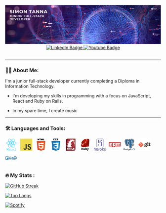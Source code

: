 <div id="header" align="center">
  <img src="./src/images/simon-banner.png"/>
  <div id="badges">
    <a href="http://https://www.linkedin.com/in/simon-tanna-117b75224/">
        <img src="https://img.shields.io/badge/LinkedIn-blue?style=for-the-badge&logo=linkedin&logoColor=white" alt="LinkedIn Badge"/>
    </a>
    <a href="https://www.instagram.com/simonptan/">
        <img src="https://img.shields.io/badge/Instagram-red?style=for-the-badge&logo=instagram&logoColor=white" alt="Youtube Badge"/>
    </a>
    </div>
    <img src="https://komarev.com/ghpvc/?username=simon-tanna&style=flat-square&color=blueviolet" alt=""/>
</div>

</div>

---

### :man_technologist: About Me:

I'm a junior full-stack developer currently completing a Diploma in Information Technology.

- I'm developing my skills in programming with a focus on JavaScript, React and Ruby on Rails.

- In my spare time, I create music

---

### :hammer_and_wrench: Languages and Tools:

<div>
  <img src="./src/images/react-original-wordmark.svg" title="React" alt="React" width="40" height="40"/>&nbsp;
  <img src="./src/images/javascript-original.svg" title="JS" alt="JS" width="40" height="40"/>&nbsp;
  <img src="./src/images/html5-original-wordmark.svg" title="HTML5" alt="HTML5" width="40" height="40"/>&nbsp;
  <img src="./src/images/css3-original-wordmark.svg" title="CSS3" alt="CSS3" width="40" height="40"/>&nbsp;
  <img src="./src/images/rails-original-wordmark.svg" title="Rails" alt="Rails" width="40" height="40"/>&nbsp;
  <img src="./src/images/ruby-original-wordmark.svg" title="Ruby" alt="Ruby" width="40" height="40"/>&nbsp;
  <img src="./src/images/heroku-original-wordmark.svg" title="Heroku" alt="Heroku" width="40" height="40"/>&nbsp;
  <!-- <img src="./src/images/nodejs-original-wordmark.svg" title="nodejs" alt="nodejs" width="40" height="40"/>&nbsp; -->
  <img src="./src/images/npm-original-wordmark.svg" title="NPM" alt="NPM" width="40" height="40"/>&nbsp;
  <img src="./src/images/postgresql-original-wordmark.svg" title="PostgreSQL" alt="PostgreSQL" width="40" height="40"/>&nbsp;
  <img src="./src/images/git-original-wordmark.svg" title="Git" alt="Git" width="40" height="40"/>&nbsp;
  <img src="./src/images/trello-plain-wordmark.svg" title="Trello" alt="Trello" width="40" height="40"/>&nbsp;
</div>

### :fire: My Stats :

[![GitHub Streak](http://github-readme-streak-stats.herokuapp.com?user=simon-tanna&theme=dark&background=000000)](https://git.io/streak-stats)

[![Top Langs](https://github-readme-stats.vercel.app/api/top-langs/?username=simon-tanna&layout=compact&theme=vision-friendly-dark)](https://github.com/anuraghazra/github-readme-stats)

[![Spotify](https://spotify-playlist-jade.vercel.app/api/spotify)](https://open.spotify.com/user/tannabater)

<!--
**simon-tanna/simon-tanna** is a ✨ _special_ ✨ repository because its `README.md` (this file) appears on your GitHub profile.

Here are some ideas to get you started:

- 🔭 I’m currently working on ...
- 🌱 I’m currently learning ...
- 👯 I’m looking to collaborate on ...
- 🤔 I’m looking for help with ...
- 💬 Ask me about ...
- 📫 How to reach me: ...
- 😄 Pronouns: ...
- ⚡ Fun fact: ...
-->
